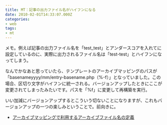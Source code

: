 ```yaml
---
title: MT：記事の出力ファイル名がハイフンになる
date: 2010-02-01T14:33:07.000Z
categories:
- web
tags:
- mt
---
```

メモ。例えば記事の出力ファイル名を「test_test」とアンダースコアを入れてに設定しているのに、実際に出力されるファイル名は「test-test」とハイフンになってしまう。

なんでかなあと思っていたら、テンプレートのアーカイブマッピングのパスが「basenameyyyy/mm/entry-basename.php（&#x25;-f）」となっていました。この場合、区切り文字がハイフンに統一される。バージョンアップしたときにここが変更されてしまったみたいです。パスを「&#x25;f」に変更して再構築を実行。

<!-- more -->

いい加減にバージョンアップするとこういう切ないことになりますが、これもバージョンアップの一つの楽しみということで。前向きに。

*   [アーカイブマッピングで利用するアーカイブファイル名の定義](http://www.movabletype.jp/documentation/appendices/archive-file-path-specifiers.html)
